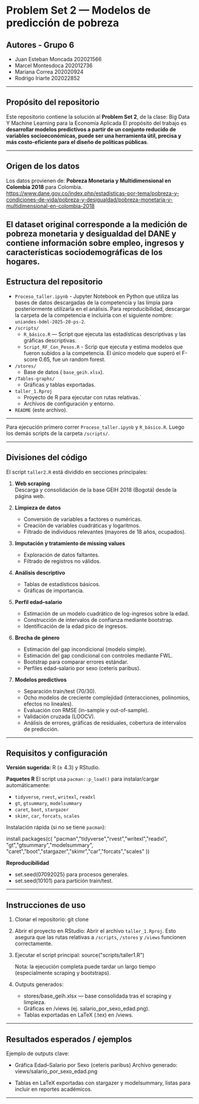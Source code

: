 Problem Set 2 —  Modelos de predicción de pobreza
======================================================

Autores - Grupo 6
-------

- Juan Esteban Moncada 202021566
- Marcel Montesdoca 202012736
- Mariana Correa 202020924
- Rodrigo Iriarte 202022852

------------------------------------------------------

Propósito del repositorio
-------------------------
Este repositorio contiene la solución al **Problem Set 2**, de la clase: Big Data Y Machine Learning para la Economía Aplicada 
El propósito del trabajo es **desarrollar modelos predictivos a partir de un conjunto reducido de variables socioeconómicas, puede ser una herramienta útil, precisa y más costo-eficiente para el diseño de políticas públicas**.  

------------------------------------------------------

Origen de los datos
-------------------
Los datos provienen de: **Pobreza Monetaria y Multidimensional en Colombia 2018** para Colombia. https://www.dane.gov.co/index.php/estadisticas-por-tema/pobreza-y-condiciones-de-vida/pobreza-y-desigualdad/pobreza-monetaria-y-multidimensional-en-colombia-2018

El dataset original corresponde a la medición de pobreza monetaria y desigualdad del DANE y contiene información sobre empleo, ingresos y características sociodemográficas de los hogares. 
------------------------------------------------------

Estructura del repositorio
--------------------------
- `Proceso_taller.ipynb` - Jupyter Notebook en Python que utiliza las bases de datos descargadas de la competencia y las limpia para posteriormente utilizarla en el análisis. Para reproducibilidad, descargar la carpeta de la competencia e incluirla con el siguiente nombre: `uniandes-bdml-2025-20-ps-2`.
- `/scripts/`
  - `R_básico.R` — Script que ejecuta las estadísticas descriptivas y las gráficas descriptivas.
  - `Script_RF_Con_Pesos.R` - Scrip que ejecuta y estima modelos que fueron subidos a la competencia. El único modelo que superó el F-score 0.65, fue un random forest.
- `/stores/`
  - Base de datos ( `base_geih.xlsx`).
- `/Tables-graphs/`
  - Gráficas y tablas exportadas.
- `taller_1.Rproj`
  - Proyecto de R para ejecutar con rutas relativas.`
  - Archivos de configuración y entorno.
- `README` (este archivo).
------------------------------------------------------

Para ejecución primero correr `Proceso_taller.ipynb` y `R_básico.R`. Luego los demás scripts de la carpeta `/scripts/`. 

------------------------------------------------------

Divisiones del código
---------------------
El script `taller2.R` está dividido en secciones principales:

1. **Web scraping**  
   Descarga y consolidación de la base GEIH 2018 (Bogotá) desde la página web.

2. **Limpieza de datos**  
   - Conversión de variables a factores o numéricas.  
   - Creación de variables cuadráticas y logaritmos.  
   - Filtrado de individuos relevantes (mayores de 18 años, ocupados).  

3. **Imputación y tratamiento de missing values**  
   - Exploración de datos faltantes.  
   - Filtrado de registros no válidos.  

4. **Análisis descriptivo**  
   - Tablas de estadísticos básicos.  
   - Gráficas de importancia.  

5. **Perfil edad–salario**  
   - Estimación de un modelo cuadrático de log-ingresos sobre la edad.  
   - Construcción de intervalos de confianza mediante bootstrap.  
   - Identificación de la edad pico de ingresos.  

6. **Brecha de género**  
   - Estimación del gap incondicional (modelo simple).  
   - Estimación del gap condicional con controles mediante FWL.  
   - Bootstrap para comparar errores estándar.  
   - Perfiles edad–salario por sexo (ceteris paribus).  

7. **Modelos predictivos**  
   - Separación train/test (70/30).  
   - Ocho modelos de creciente complejidad (interacciones, polinomios, efectos no lineales).  
   - Evaluación con RMSE (in-sample y out-of-sample).  
   - Validación cruzada (LOOCV).  
   - Análisis de errores, gráficas de residuales, cobertura de intervalos de predicción.  

------------------------------------------------------

Requisitos y configuración
--------------------------
**Versión sugerida:** R (≥ 4.3) y RStudio.

**Paquetes R**
El script usa `pacman::p_load()` para instalar/cargar automáticamente:
- `tidyverse`, `rvest`, `writexl`, `readxl`
- `gt`, `gtsummary`, `modelsummary`
- `caret`, `boot`, `stargazer`
- `skimr`, `car`, `forcats`, `scales`

Instalación rápida (si no se tiene `pacman`):

install.packages(c(
  "pacman","tidyverse","rvest","writexl","readxl",
  "gt","gtsummary","modelsummary",
  "caret","boot","stargazer","skimr","car","forcats","scales"
))

**Reproducibilidad**
- set.seed(07092025) para procesos generales.
- set.seed(10101) para partición train/test. 

------------------------------------------------------

Instrucciones de uso
--------------------
1. Clonar el repositorio:
   git clone <url-del-repo>

2. Abrir el proyecto en RStudio:
   Abrir el archivo `taller_1.Rproj`. Esto asegura que las rutas relativas a `/scripts`, `/stores` y `/views` funcionen correctamente.

3. Ejecutar el script principal:
   source("scripts/taller1.R")

   Nota: la ejecución completa puede tardar un largo tiempo (especialmente scraping y bootstraps).

4. Outputs generados:
   - stores/base_geih.xlsx — base consolidada tras el scraping y limpieza.
   - Gráficas en /views (ej. salario_por_sexo_edad.png).
   - Tablas exportadas en LaTeX (.tex) en /views.

------------------------------------------------------

Resultados esperados / ejemplos
-------------------------------
Ejemplo de outputs clave:

- Gráfica Edad–Salario por Sexo (ceteris paribus)
  Archivo generado: views/salario_por_sexo_edad.png

- Tablas en LaTeX exportadas con stargazer y modelsummary,
  listas para incluir en reportes académicos.

------------------------------------------------------




